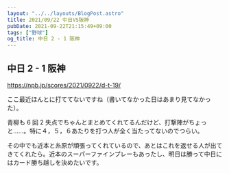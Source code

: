 ```yaml
---
layout: "../../layouts/BlogPost.astro"
title: 2021/09/22 中日VS阪神
pubDate: 2021-09-22T21:15:49+09:00
tags: ["野球"]
og_title: 中日 2 - 1 阪神
---
```


## 中日 2 - 1 阪神

https://npb.jp/scores/2021/0922/d-t-19/

ここ最近ほんとに打ててないですね（書いてなかった日はあまり見てなかった）。

青柳も 6 回 2 失点でちゃんとまとめてくれてるんだけど、打撃陣がちょっと……。特に４，５，６あたりを打つ人が全く当たってないのでつらい。

その中でも近本と糸原が頑張ってくれているので、あとはこれを返せる人が出てきてくれたら。近本のスーパーファインプレーもあったし、明日は勝って中日にはカード勝ち越しを決めたいです。
